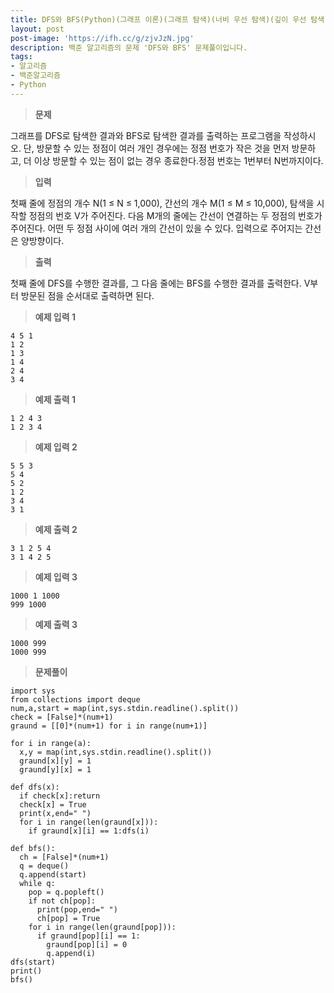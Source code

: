 ```yaml
---
title: DFS와 BFS(Python)(그래프 이론)(그래프 탐색)(너비 우선 탐색)(깊이 우선 탐색)
layout: post
post-image: 'https://ifh.cc/g/zjvJzN.jpg'
description: 백준 알고리즘의 문제 'DFS와 BFS' 문제풀이입니다.
tags:
- 알고리즘
- 백준알고리즘
- Python
---
```



>**문제**

그래프를 DFS로 탐색한 결과와 BFS로 탐색한 결과를 출력하는 프로그램을 작성하시오. 단, 방문할 수 있는 정점이 여러 개인 경우에는 정점 번호가 작은 것을 먼저 방문하고, 더 이상 방문할 수 있는 점이 없는 경우 종료한다.정점 번호는 1번부터 N번까지이다.

>**입력**

첫째 줄에 정점의 개수 N(1 ≤ N ≤ 1,000), 간선의 개수 M(1 ≤ M ≤ 10,000), 탐색을 시작할 정점의 번호 V가 주어진다. 다음 M개의 줄에는 간선이 연결하는 두 정점의 번호가 주어진다. 어떤 두 정점 사이에 여러 개의 간선이 있을 수 있다. 입력으로 주어지는 간선은 양방향이다.

>**출력**

첫째 줄에 DFS를 수행한 결과를, 그 다음 줄에는 BFS를 수행한 결과를 출력한다. V부터 방문된 점을 순서대로 출력하면 된다.

>**예제 입력 1**

	4 5 1
	1 2
	1 3
	1 4
	2 4
	3 4

>**예제 출력 1**

	1 2 4 3
	1 2 3 4

>**예제 입력 2**

	5 5 3
	5 4
	5 2
	1 2
	3 4
	3 1

>**예제 출력 2**

	3 1 2 5 4
	3 1 4 2 5

>**예제 입력 3**

	1000 1 1000
	999 1000

>**예제 출력 3**

	1000 999
	1000 999

>**문제풀이**

	import sys
	from collections import deque
	num,a,start = map(int,sys.stdin.readline().split())
	check = [False]*(num+1)
	graund = [[0]*(num+1) for i in range(num+1)]
	
	for i in range(a):
	  x,y = map(int,sys.stdin.readline().split())
	  graund[x][y] = 1
	  graund[y][x] = 1
	
	def dfs(x):
	  if check[x]:return
	  check[x] = True
	  print(x,end=" ")
	  for i in range(len(graund[x])):
	    if graund[x][i] == 1:dfs(i)
	
	def bfs():
	  ch = [False]*(num+1)
	  q = deque()
	  q.append(start)
	  while q:
	    pop = q.popleft()
	    if not ch[pop]:
	      print(pop,end=" ")
	      ch[pop] = True
	    for i in range(len(graund[pop])):
	      if graund[pop][i] == 1:
	        graund[pop][i] = 0
	        q.append(i)
	dfs(start)
	print()
	bfs()
